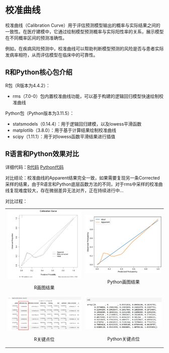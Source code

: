# 校准曲线

校准曲线（Calibration Curve）用于评估预测模型输出的概率与实际结果之间的一致性。在医疗建模中，它通过绘制模型预测概率与实际阳性率的关系，展示模型在不同概率区间的预测准确性。

例如，在疾病风险预测中，校准曲线可以帮助判断模型预测的风险是否与患者实际发病率相符，从而评估模型在临床中的可靠性。

## R和Python核心包介绍

R包（R版本为4.4.2）：
- rms（7.0-0）包内置校准曲线功能，可以基于构建的逻辑回归模型快速绘制校准曲线

Python包（Python版本为3.11.5）：
- statsmodels（0.14.4）：用于逻辑回归建模，以及lowess平滑函数
- matplotlib（3.8.0）：用于基于计算结果绘制校准曲线
- scipy（1.11.1）：用于对lowess函数平滑结果进行插值

## R语言和Python效果对比

详细代码：[R代码](./R.ipynb) [Python代码](./Python.ipynb)

对比结论：校准曲线的Apparent结果完全一致，如果需要复现另一条Corrected采样的结果，由于R语言和Python底层函数方法的不同，对于rms中采样的校准曲线复现难度较大，存在微弱差异无法对齐，正在持续进行中...

对比过程：

<table>
  <tr>
    <td style="text-align: center;">
      <img src="result/R_plot.jpg" alt="R" width="300">
      <p>R画图结果</p>
    </td>
    <td style="text-align: center;">
      <img src="result/Python_plot.jpg" alt="Python" width="300">
      <p>Python画图结果</p>
    </td>
  </tr>
  <tr>
    <td style="text-align: center;">
      <img src="result/R_value.jpg" alt="R" width="300">
      <p>R关键点位</p>
    </td>
    <td style="text-align: center;">
      <img src="result/Python_value.jpg" alt="Python" width="300">
      <p>Python关键点位</p>
    </td>
  </tr>
</table>
